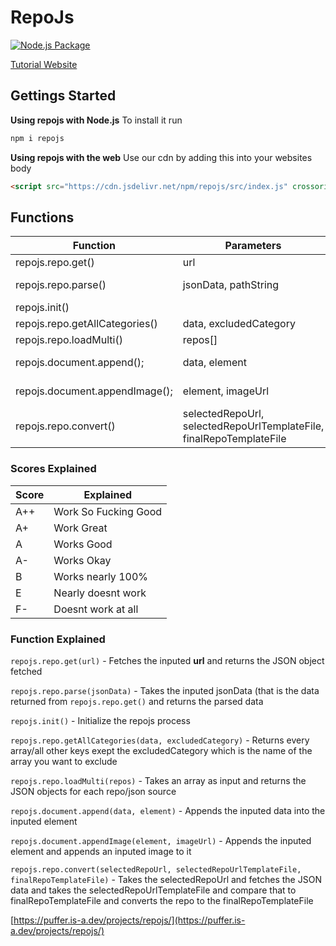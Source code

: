 # RepoJs
[![Node.js Package](https://github.com/KevinAlavik/repojs/actions/workflows/npm-publish-github-packages.yml/badge.svg)](https://github.com/KevinAlavik/repojs/actions/workflows/npm-publish-github-packages.yml)

[Tutorial Website](https://puffer.is-a.dev/projects/repojs/)


## Gettings Started
**Using repojs with Node.js**
To install it run
```bash
npm i repojs
```

**Using repojs with the web**
Use our cdn by adding this into your websites body
```html
<script src="https://cdn.jsdelivr.net/npm/repojs/src/index.js" crossorigin="anonymous"></script>
```

## Functions
| Function | Parameters | Score | Example |
|---|---|---|---|
| repojs.repo.get() | url | A+ | repojs.repo.get("https://example.com/example.json"); |
| repojs.repo.parse() | jsonData, pathString | A+ | repojs.repo.parse(data, "META");<br>repojs.repo.parse(data, "Tweaked[1]"); |
| repojs.init() |  | A | repojs.init(); |
| repojs.repo.getAllCategories() | data, excludedCategory | B | repojs.repo.getAllCategories(data, "META"); |
| repojs.repo.loadMulti() | repos[] | A++ | repojs.repo.loadMulti(repos); |
| repojs.document.append(); | data, element | A+ | repojs.repo.document.append(data, document.getElementById('out')); |
| repojs.document.appendImage(); | element, imageUrl | F- | repojs.repo.document.appendImage(document.getElementById('out'), "https://example.com/example.png"); |
| repojs.repo.convert() | selectedRepoUrl, selectedRepoUrlTemplateFile, finalRepoTemplateFile | E- | repojs.repo.document.convert("https://example.com/example.json", "scarlet", "scylla"); |

### Scores Explained
| Score | Explained |
|---|---|
| A++ | Work So Fucking Good |
| A+ | Work Great |
| A | Works Good |
| A- | Works Okay | 
| B | Works nearly 100% |
| E | Nearly doesnt work |
| F- | Doesnt work at all |

### Function Explained
`repojs.repo.get(url)` - Fetches the inputed **url** and returns the JSON object fetched

`repojs.repo.parse(jsonData)` - Takes the inputed jsonData (that is the data returned from `repojs.repo.get()` and returns the parsed data

`repojs.init()` - Initialize the repojs process

`repojs.repo.getAllCategories(data, excludedCategory)` - Returns every array/all other keys exept the excludedCategory which is the name of the array you want to exclude

`repojs.repo.loadMulti(repos)` - Takes an array as input and returns the JSON objects for each repo/json source

`repojs.document.append(data, element)` - Appends the inputed data into the inputed element

`repojs.document.appendImage(element, imageUrl)` - Appends the inputed element and appends an inputed image to it

`repojs.repo.convert(selectedRepoUrl, selectedRepoUrlTemplateFile, finalRepoTemplateFile)` - Takes the selectedRepoUrl and fetches the JSON data and takes the selectedRepoUrlTemplateFile and compare that to finalRepoTemplateFile and converts the repo to the finalRepoTemplateFile

[https://puffer.is-a.dev/projects/repojs/](https://puffer.is-a.dev/projects/repojs/)
